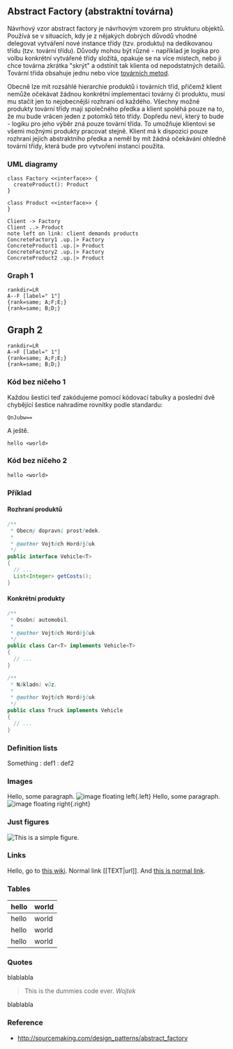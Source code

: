 ## Abstract Factory (abstraktní továrna)

Návrhový vzor abstract factory je návrhovým vzorem pro strukturu objektů. Používá se v situacích, kdy je z nějakých dobrých důvodů vhodné delegovat vytváření nové instance třídy (tzv. produktu) na dedikovanou třídu (tzv. tovární třídu). Důvody mohou být různé - například je logika pro volbu konkrétní vytvářené třídy složitá, opakuje se na více místech, nebo ji chce továrna zkrátka "skrýt" a odstínit tak klienta od nepodstatných detailů. Tovární třída obsahuje jednu nebo více [továrních metod](wiki/factory-method).

Obecně lze mít rozsáhlé hierarchie produktů i továrních tříd, přičemž klient nemůže očekávat žádnou konkrétní implementaci továrny či produktu, musí mu stačit jen to nejobecnější rozhraní od každého. Všechny možné produkty tovární třídy mají společného předka a klient spoléhá pouze na to, že mu bude vrácen jeden z potomků této třídy. Dopředu neví, který to bude - logiku pro jeho výběr zná pouze tovární třída. To umožňuje klientovi se všemi možnými produkty pracovat stejně. Klient má k dispozici pouze rozhraní jejich abstraktního předka a neměl by mít žádná očekávání ohledně tovární třídy, která bude pro vytvoření instancí použita.

### UML diagramy

```uml:class
class Factory <<interface>> {
  createProduct(): Product
}

class Product <<interface>> {
}

Client -> Factory
Client ..> Product
note left on link: client demands products
ConcreteFactory1 .up.|> Factory
ConcreteProduct1 .up.|> Product
ConcreteFactory2 .up.|> Factory
ConcreteProduct2 .up.|> Product
```

### Graph 1

```dot:graph
rankdir=LR
A--F [label=" 1"]
{rank=same; A;F;E;}
{rank=same; B;D;}
```

## Graph 2

```dot:digraph
rankdir=LR
A->F [label=" 1"]
{rank=same; A;F;E;}
{rank=same; B;D;}
```

### Kód bez ničeho 1

Každou šestici teď zakódujeme pomocí kódovací tabulky a poslední dvě chybějící šestice nahradíme rovnítky podle standardu:

    QnJubw==

A ještě.

    hello <world>
    
### Kód bez ničeho 2

```
hello <world>
```

### Příklad

#### Rozhraní produktů

```java
/**
 * Obecný dopravní prostředek.
 *
 * @author Vojtěch Hordějčuk
 */
public interface Vehicle<T>
{
  // ...
  List<Integer> getCosts();
}
```

#### Konkrétní produkty

```java
/**
 * Osobní automobil.
 *
 * @author Vojtěch Hordějčuk
 */
public class Car<T> implements Vehicle<T>
{
  // ...
}

/**
 * Nákladní vůz.
 *
 * @author Vojtěch Hordějčuk
 */
public class Truck implements Vehicle
{
  // ...
}
```

### Definition lists

Something
: def1
: def2

### Images

Hello, some paragraph.
![image floating left](https://placekitten.com/g/200/300){.left}
Hello, some paragraph.
![image floating right](https://placekitten.com/g/200/300){.right}

### Just figures

![This is a simple figure.](https://placekitten.com/g/200/300)

### Links

Hello, go to [this wiki](wiki/something).
Normal link [[TEXT|url]].
And [this is normal link](something).

### Tables

| hello | world
|---|---
| hello | world
| hello | world
| hello | world

### Quotes

blablabla

> This is the dummies code ever. *Wojtek*

blablabla

### Reference

- http://sourcemaking.com/design_patterns/abstract_factory
